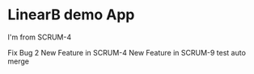 # LinearB demo App

I'm from SCRUM-4

Fix Bug 2 
New Feature in SCRUM-4
New Feature in SCRUM-9
test auto merge